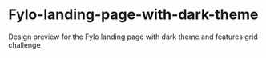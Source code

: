 # Fylo-landing-page-with-dark-theme
Design preview for the Fylo landing page with dark theme and features grid challenge
